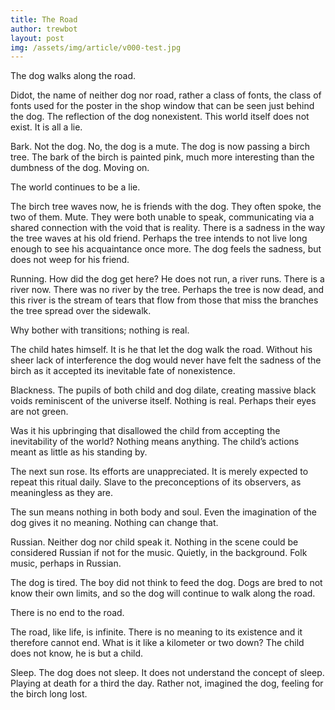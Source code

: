 ```yaml
---
title: The Road
author: trewbot
layout: post
img: /assets/img/article/v000-test.jpg
---
```


The dog walks along the road.

Didot, the name of neither dog nor road, rather a class of fonts, the class of fonts used for the poster in the shop window that can be seen just behind the dog. The reflection of the dog nonexistent. This world itself does not exist. It is all a lie.

Bark. Not the dog. No, the dog is a mute. The dog is now passing a birch tree. The bark of the birch is painted pink, much more interesting than the dumbness of the dog. Moving on.

The world continues to be a lie.

The birch tree waves now, he is friends with the dog. They often spoke, the two of them. Mute. They were both unable to speak, communicating via a shared connection with the void that is reality. There is a sadness in the way the tree waves at his old friend. Perhaps the tree intends to not live long enough to see his acquaintance once more. The dog feels the sadness, but does not weep for his friend.

Running. How did the dog get here? He does not run, a river runs. There is a river now. There was no river by the tree. Perhaps the tree is now dead, and this river is the stream of tears that flow from those that miss the branches the tree spread over the sidewalk.

Why bother with transitions; nothing is real.

The child hates himself. It is he that let the dog walk the road. Without his sheer lack of interference the dog would never have felt the sadness of the birch as it accepted its inevitable fate of nonexistence.

Blackness. The pupils of both child and dog dilate, creating massive black voids reminiscent of the universe itself. Nothing is real. Perhaps their eyes are not green.

Was it his upbringing that disallowed the child from accepting the inevitability of the world? Nothing means anything. The child’s actions meant as little as his standing by.

The next sun rose. Its efforts are unappreciated. It is merely expected to repeat this ritual daily. Slave to the preconceptions of its observers, as meaningless as they are.

The sun means nothing in both body and soul. Even the imagination of the dog gives it no meaning. Nothing can change that.

Russian. Neither dog nor child speak it. Nothing in the scene could be considered Russian if not for the music. Quietly, in the background. Folk music, perhaps in Russian.

The dog is tired. The boy did not think to feed the dog. Dogs are bred to not know their own limits, and so the dog will continue to walk along the road.

There is no end to the road.

The road, like life, is infinite. There is no meaning to its existence and it therefore cannot end. What is it like a kilometer or two down? The child does not know, he is but a child.

Sleep.  The dog does not sleep. It does not understand the concept of sleep. Playing at death for a third the day. Rather not, imagined the dog, feeling for the birch long lost.
